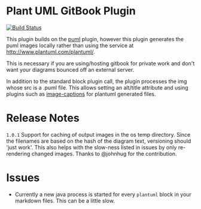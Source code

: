 # Plant UML GitBook Plugin

[![Build Status](https://travis-ci.org/vboulaye/gitbook-plugin-local-plantuml-img.svg?branch=master)](https://travis-ci.org/vboulaye/gitbook-plugin-local-plantuml-img)

This plugin builds on the [puml](https://plugins.gitbook.com/plugin/puml) plugin, however this plugin generates the
puml images locally rather than using the service at http://www.plantuml.com/plantuml/.

This is necessary if you are using/hosting gitbook for private work and don't want your diagrams bounced off an external server.

In addition to the standard block plugin call, the plugin processes the img whose src is a .puml file. This allows setting an alt/title attribute and using plugins such as [image-captions](https://github.com/todvora/gitbook-plugin-image-captions) for plantuml generated files.
 
# Release Notes
`1.0.1` Support for caching of output images in the os temp directory. Since the filenames are based on the hash of the diagram text, versioning should 'just work'. This also helps
with the slow-ness listed in issues by only re-rendering changed images. Thanks to @johnhug for the contribution.

# Issues
* Currently a new java process is started for every `plantuml` block in your markdown files. This can be a little slow.
